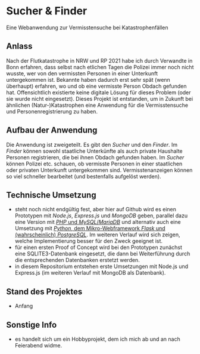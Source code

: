 # Sucher & Finder
Eine Webanwendung zur Vermisstensuche bei Katastrophenfällen

## Anlass
Nach der Flutkatastrophe in NRW und RP 2021 habe ich durch Verwandte in Bonn erfahren, dass selbst nach etlichen Tagen die Polizei immer noch nicht wusste, wer von den vermissten Personen in einer Unterkunft untergekommen ist. Bekannte haben dadurch erst sehr spät (wenn überhaupt) erfahren, wo und ob eine vermisste Person Obdach gefunden hat. 
Offensichtlich existierte keine digitale Lösung für dieses Problem (oder sie wurde nicht eingesetzt). Dieses Projekt ist entstanden, um in Zukunft bei ähnlichen (Natur-)Katastrophen eine Anwendung für die Vermisstensuche und Personenregistrierung zu haben.

## Aufbau der Anwendung
Die Anwendung ist zweigeteilt. Es gibt den *Sucher* und den *Finder*. Im *Finder* können sowohl staatliche Unterkünfte als auch private Haushalte Personen registrieren, die bei ihnen Obdach gefunden haben. Im *Sucher* können Polizei etc. schauen, ob vermisste Personen in einer staatlichen oder privaten Unterkunft untergekommen sind. Vermisstenanzeigen können so viel schneller bearbeitet (und bestenfalls aufgelöst werden).

## Technische Umsetzung
* steht noch nicht endgültig fest, aber hier auf Github wird es einen Prototypen mit *Node.js*, *Express.js* und *MongoDB* geben, parallel dazu eine Version mit [*PHP* und *MySQL*/*MariaDB*](https://github.com/moritzott/sucher-und-finder-php) und alternativ auch eine Umsetzung mit [*Python*, dem Mikro-Webframework *Flask* und (wahrscheinlich) *PostgreSQL*](https://github.com/moritzott/sucher-und-finder-flask). Im weiteren Verlauf wird sich zeigen, welche Implementierung besser für den Zweck geeignet ist.
* für einen ersten Proof of Concept wird bei den Prototypen zunächst eine SQLITE3-Datenbank eingesetzt, die dann bei Weiterführung durch die entsprechenden Datenbanken erstetzt werden.
* in diesem Repositorium entstehen erste Umsetzungen mit Node.js und Express.js (im weiteren Verlauf mit MongoDB als Datenbank).

## Stand des Projektes
* Anfang

## Sonstige Info
* es handelt sich um ein Hobbyprojekt, dem ich mich ab und an nach Feierabend widme.

